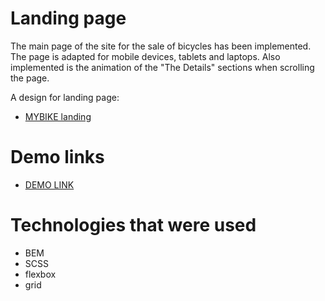 # Landing page
The main page of the site for the sale of bicycles has been implemented. The page is adapted for mobile devices, tablets and laptops. Also implemented is the animation of the "The Details" sections when scrolling the page.

A design for landing page:
- [MYBIKE landing](https://www.figma.com/file/NZQAIydtHo5QkINyGLHNcq/BIKE-New-Version?node-id=0%3A1)

# Demo links
- [DEMO LINK](https://Anya-Laban.github.io/layout_landing-page/)
# Technologies that were used
- BEM
- SCSS
- flexbox
- grid

